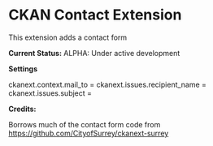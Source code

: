 # CKAN Contact Extension

This extension adds a contact form

**Current Status:** ALPHA: Under active development

**Settings**

ckanext.context.mail_to =
ckanext.issues.recipient_name =
ckanext.issues.subject =

**Credits:**

Borrows much of the contact form code from https://github.com/CityofSurrey/ckanext-surrey